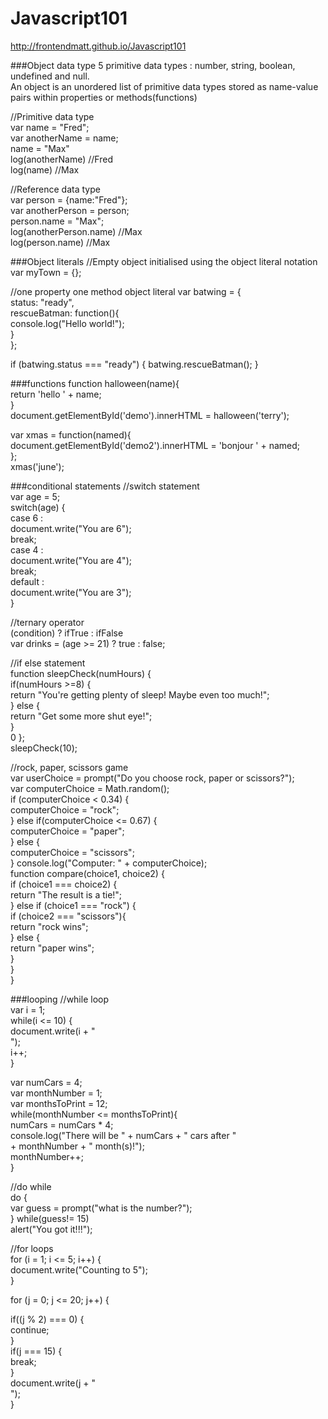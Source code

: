 # Javascript101
http://frontendmatt.github.io/Javascript101

###Object data type
5 primitive data types : number, string, boolean, undefined and null. <br />
An object is an unordered list of primitive data types stored as name-value pairs within properties or methods(functions) <br />

//Primitive data type <br />
var name = "Fred"; <br />
var anotherName = name; <br />
name = "Max" <br />
log(anotherName) //Fred <br />
log(name) //Max <br />

//Reference data type <br />
var person = {name:"Fred"}; <br />
var anotherPerson = person; <br />
person.name = "Max"; <br />
log(anotherPerson.name) //Max <br />
log(person.name) //Max <br />

###Object literals
//Empty object initialised using the object literal notation <br>
var myTown = {}; <br>

//one property one method object literal
var batwing = { <br>
	status: "ready", <br>
	rescueBatman: function(){ <br>
		console.log("Hello world!"); <br>
	} <br>
}; <br>

if (batwing.status === "ready") {
	batwing.rescueBatman();
}

###functions
function halloween(name){ <br />
  return 'hello ' + name; <br />
} <br />
document.getElementById('demo').innerHTML = halloween('terry'); <br />

var xmas = function(named){ <br />
  document.getElementById('demo2').innerHTML = 'bonjour ' + named; <br />
}; <br />
xmas('june'); <br />

###conditional statements
//switch statement <br />
var age = 5; <br />
switch(age) { <br />
	case 6 : <br />
		document.write("You are 6"); <br />
		break; <br />
	case 4 : <br />
		document.write("You are 4"); <br />
		break; <br />
	default : <br />
		document.write("You are 3"); <br />
}

//ternary operator <br />
(condition) ? ifTrue : ifFalse <br />
var drinks = (age >= 21) ? true : false; <br />

//if else statement <br />
function sleepCheck(numHours) { <br />
    if(numHours >=8) { <br />
    return "You're getting plenty of sleep! Maybe even too much!"; <br />
} else { <br />
    return "Get some more shut eye!"; <br />
    } <br />0
}; <br />
sleepCheck(10); <br />

//rock, paper, scissors game <br />
var userChoice = prompt("Do you choose rock, paper or scissors?"); <br />
var computerChoice = Math.random(); <br />
if (computerChoice < 0.34) { <br />
	computerChoice = "rock"; <br />
} else if(computerChoice <= 0.67) { <br />
	computerChoice = "paper"; <br />
} else { <br />
	computerChoice = "scissors"; <br />
} console.log("Computer: " + computerChoice); <br />
function compare(choice1, choice2) { <br />
    if (choice1 === choice2) { <br />
        return "The result is a tie!"; <br />
    } else if (choice1 === "rock") { <br />
        if (choice2 === "scissors"){ <br />
            return "rock wins"; <br />
            } else { <br />
                return "paper wins"; <br />
                } <br />
      } <br />
} <br />

###looping
//while loop <br />
var i = 1; <br />
while(i <= 10) { <br />
  document.write(i + "<br />"); <br />
  i++; <br />
} <br />

var numCars = 4; <br />
var monthNumber = 1; <br />
var monthsToPrint = 12; <br />
while(monthNumber <= monthsToPrint){ <br />
  numCars = numCars * 4; <br />
	console.log("There will be " + numCars + " cars after " <br />
              + monthNumber + " month(s)!"); <br />
  monthNumber++; <br />
} <br />

//do while <br />
do { <br />
  var guess = prompt("what is the number?"); <br />
} while(guess!= 15) <br />
alert("You got it!!!"); <br />

//for loops <br />
for (i = 1; i <= 5; i++) { <br />
  document.write("Counting to 5"); <br />
} <br />

for (j = 0; j <= 20; j++) { <br />
  
  if((j % 2) === 0) { <br />
    continue; <br />
  } <br />
  if(j === 15) { <br />
    break; <br />
  } <br />
  document.write(j + "<br />"); <br />
} <br />


